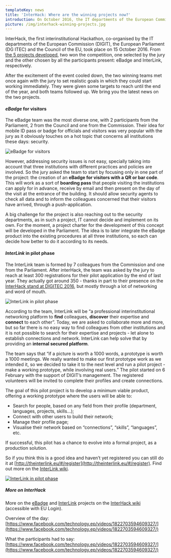 ```yaml
---
templateKey: news
title: 'InterHack: Where are the winning projects now?'
introduction: On October 2016, the IT departments of the European Commission and the European Parliament organised their first common event, together with their counterparts at the Council of the EU. InterHack, the first interinstitutional Hackathon, gathered more than 30 developers for a day of IT development and lots of fun. In the end, 5 projects were presented, out of which the jury selected two winners. What happened to the winning projects? We bring you the latest news on their status.
picture: /img/interhack-winning-projects.jpg
---
```


InterHack, the first interinstitutional Hackathon, co-organised by the IT departments of the European Commission (DIGIT), the European Parliament (DG ITEC) and the Council of the EU, took place on 15 October 2016. From [the 5 projects developed](http://ep-technology.tumblr.com/post/152068104619/interhack-all-about-the-projects-coming-out-of), two won the competition, one selected by the jury and the other chosen by all the participants present: eBadge and InterLink, respectively.

After the excitement of the event cooled down, the two winning teams met once again with the jury to set realistic goals in which they could start working immediately. They were given some targets to reach until the end of the year, and both teams followed up. We bring you the latest news on the two projects.

#### _eBadge_ for visitors

The eBadge team was the most diverse one, with 2 participants from the Parliament, 2 from the Council and one from the Commission. Their idea for mobile ID pass or badge for officials and visitors was very popular with the jury as it obviously touches on a hot topic that concerns all institutions these days: security.

![eBadge for visitors](/img/interhack-winning-projects-1.jpg)

However, addressing security issues is not easy, specially taking into account that three institutions with different practices and policies are involved. So the jury asked the team to start by focusing only in one part of the project: the creation of an **eBadge for visitors with a QR or bar code**. This will work as a sort of **boarding pass** that people visiting the institutions can apply for in advance, receive by email and then present on the day of the visit at the entrance of the building. It should allow security agents to check all data and to inform the colleagues concerned that their visitors have arrived, through a push-application.

A big challenge for the project is also reaching out to the security departments, as in such a project, IT cannot decide and implement on its own. For the moment, a project charter for the development of this concept will be developed in the Parliament. The idea is to later integrate the eBadge product into the existing procedures at all three institutions, so each can decide how better to do it according to its needs.

#### _InterLink_ in pilot phase

The InterLink team is formed by 7 colleagues from the Commission and one from the Parliament. After interHack, the team was asked by the jury to reach at least 300 registrations for their pilot application by the end of last year. They actually got around 350 - thanks in part to their presence on the [InterHack stand at DIGITEC 2016](https://europa.eu/digitec/stand/interhack), but mostly through a lot of networking and word of mouth.

![InterLink in pilot phase](/img/interhack-winning-projects-2.jpg)

According to the team, InterLink will be “a professional interinstitutional networking platform to **find** colleagues, **discover** their expertise and **connect** to each other”. Today, we are asked to collaborate more and more, but so far there is no easy way to find colleagues from other institutions and it is not possible to search for their expertise and projects - let alone to establish connections and network. InterLink can help solve that by providing an **internal secured platform**.

The team says that “if a picture is worth a 1000 words, a prototype is worth a 1000 meetings. We really wanted to make our first prototype work as we intended it, so we decided to take it to the next level and run a pilot project - make a working prototype, while involving real users.” The pilot started on 6 February with the support of DIGIT’s management. The registered volunteers will be invited to complete their profiles and create connections.

The goal of this pilot project is to develop a minimum viable product, offering a working prototype where the users will be able to:

- Search for people, based on any field from their profile (department, languages, projects, skills...);
- Connect with other users to build their network;
- Manage their profile page;
- Visualise their network based on “connections”, “skills”, “languages”, etc.

If successful, this pilot has a chance to evolve into a formal project, as a production solution.

So if you think this is a good idea and haven’t yet registered you can still do it at [http://theinterlink.eu/#/register](http://theinterlink.eu/#/register). Find out more on the [InterLink wiki](https://webgate.ec.europa.eu/fpfis/wikis/display/InterHack/InterLink).

[![InterLink in pilot phase](/img/interhack-winning-projects-3.jpg)](http://theinterlink.eu/#/register)

##### More on InterHack

More on the [eBadge](https://webgate.ec.europa.eu/fpfis/wikis/display/InterHack/QR+code+to+the+e-pass+application+and+electronic+badge) and [InterLink](https://webgate.ec.europa.eu/fpfis/wikis/display/InterHack/InterLink) projects on the [InterHack wiki](https://webgate.ec.europa.eu/fpfis/wikis/display/InterHack/InterHack) (accessible with EU Login).

Overview of the day: [https://www.facebook.com/technology.ep/videos/1822703594609327/](https://www.facebook.com/technology.ep/videos/1822703594609327/)

What the participants had to say: [https://www.facebook.com/technology.ep/videos/1822703594609327/](https://www.facebook.com/technology.ep/videos/1822703594609327/)
